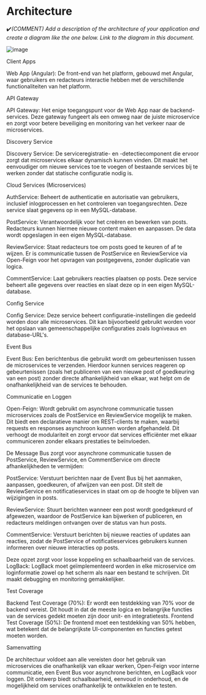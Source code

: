 # Architecture

:heavy_check_mark:_(COMMENT) Add a description of the architecture of your application and create a diagram like the one below. Link to the diagram in this document._

![image](https://github.com/user-attachments/assets/31122147-b3a8-4511-b323-e884ff202a93)


Client Apps

Web App (Angular): De front-end van het platform, gebouwd met Angular, waar gebruikers en redacteurs interactie hebben met de verschillende functionaliteiten van het platform.

API Gateway

API Gateway: Het enige toegangspunt voor de Web App naar de backend-services. Deze gateway fungeert als een omweg naar de juiste microservice en zorgt voor betere beveiliging en monitoring van het verkeer naar de microservices.

Discovery Service

Discovery Service: De serviceregistratie- en -detectiecomponent die ervoor zorgt dat microservices elkaar dynamisch kunnen vinden. Dit maakt het eenvoudiger om nieuwe services toe te voegen of bestaande services bij te werken zonder dat statische configuratie nodig is.

Cloud Services (Microservices)

  AuthService: Beheert de authenticatie en autorisatie van gebruikers, inclusief inlogprocessen en het controleren van toegangsrechten. Deze service slaat gegevens op in een MySQL-database.

PostService: Verantwoordelijk voor het creëren en bewerken van posts. Redacteurs kunnen hiermee nieuwe content maken en aanpassen. De data wordt opgeslagen in een eigen MySQL-database.

ReviewService: Staat redacteurs toe om posts goed te keuren of af te wijzen. Er is communicatie tussen de PostService en ReviewService via Open-Feign voor het opvragen van postgegevens, zonder duplicatie van logica.

CommentService: Laat gebruikers reacties plaatsen op posts. Deze service beheert alle gegevens over reacties en slaat deze op in een eigen MySQL-database.

Config Service

Config Service: Deze service beheert configuratie-instellingen die gedeeld worden door alle microservices. Dit kan bijvoorbeeld gebruikt worden voor het opslaan van gemeenschappelijke configuraties zoals logniveaus en database-URL's.

Event Bus

Event Bus: Een berichtenbus die gebruikt wordt om gebeurtenissen tussen de microservices te verzenden. Hierdoor kunnen services reageren op gebeurtenissen (zoals het publiceren van een nieuwe post of goedkeuring van een post) zonder directe afhankelijkheid van elkaar, wat helpt om de onafhankelijkheid van de services te behouden.

Communicatie en Loggen

Open-Feign: Wordt gebruikt om asynchrone communicatie tussen microservices zoals de PostService en ReviewService mogelijk te maken. Dit biedt een declaratieve manier om REST-clients te maken, waarbij requests en responses asynchroon kunnen worden afgehandeld. Dit verhoogt de modulariteit en zorgt ervoor dat services efficiënter met elkaar communiceren zonder elkaars prestaties te beïnvloeden.

De Message Bus zorgt voor asynchrone communicatie tussen de PostService, ReviewService, en CommentService om directe afhankelijkheden te vermijden:

PostService: Verstuurt berichten naar de Event Bus bij het aanmaken, aanpassen, goedkeuren, of afwijzen van een post. Dit stelt de ReviewService en notificatieservices in staat om op de hoogte te blijven van wijzigingen in posts.

ReviewService: Stuurt berichten wanneer een post wordt goedgekeurd of afgewezen, waardoor de PostService kan bijwerken of publiceren, en redacteurs meldingen ontvangen over de status van hun posts.

CommentService: Verstuurt berichten bij nieuwe reacties of updates aan reacties, zodat de PostService of notificatieservices gebruikers kunnen informeren over nieuwe interacties op posts.

Deze opzet zorgt voor losse koppeling en schaalbaarheid van de services.
LogBack: LogBack moet geïmplementeerd worden in elke microservice om loginformatie zowel op het scherm als naar een bestand te schrijven. Dit maakt debugging en monitoring gemakkelijker.

Test Coverage

Backend Test Coverage (70%): Er wordt een testdekking van 70% voor de backend vereist. Dit houdt in dat de meeste logica en belangrijke functies van de services gedekt moeten zijn door unit- en integratietests.
Frontend Test Coverage (50%): De frontend moet een testdekking van 50% hebben, wat betekent dat de belangrijkste UI-componenten en functies getest moeten worden.

Samenvatting

De architectuur voldoet aan alle vereisten door het gebruik van microservices die onafhankelijk van elkaar werken, Open-Feign voor interne communicatie, een Event Bus voor asynchrone berichten, en LogBack voor loggen. Dit ontwerp biedt schaalbaarheid, eenvoud in onderhoud, en de mogelijkheid om services onafhankelijk te ontwikkelen en te testen.
